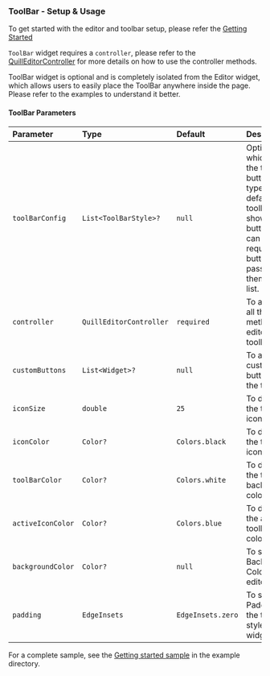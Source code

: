 ### ToolBar - Setup & Usage

To get started with the editor and toolbar setup, please refer the [Getting Started]


`ToolBar` widget requires a `controller`, please refer to the [QuillEditorController] for more details on how to use the controller methods.

ToolBar widget is optional and is completely isolated from the Editor widget, which allows users to easily place the ToolBar anywhere inside the page. Please refer to the examples to understand it better.

#### ToolBar Parameters


| Parameter  | Type  | Default  | Description |
|:----------|:----------|:----------|:----------|
| `toolBarConfig`   	| `List<ToolBarStyle>?`   |  `null` | Optional list which takes the toolbar button types, by default, toolbar will show all the buttons, we can show required buttons by passing them in the list.   |
| `controller`    |  `QuillEditorController`   | `required`   | To access all the methods of editor and toolbar    |
| `customButtons`    | `List<Widget>?`    | `null`   | To add custom buttons in the toolbar  |
| `iconSize`   | `double`    | `25`    | To define the toolbar icon size    |
| `iconColor`   | `Color?`    | `Colors.black`   | To define the toolbar icon color    |
| `toolBarColor`    | `Color?`    | `Colors.white`    | To define the toolbar background color  |
| `activeIconColor`    | `Color?`   | `Colors.blue`   | To define the active toolbar icon color |
| `backgroundColor`    | `Color?`    | `null`    | To set Background Color to the editor   |
| `padding`    | `EdgeInsets`   | `EdgeInsets.zero`    | To set Padding to the toolbar style widgets    |



For a complete sample, see the [Getting started sample][] in the example directory.

[Getting started sample]: https://github.com/the-airbender/quill_html_editor/blob/main/example/lib/main.dart


[QuillEditorController]: https://github.com/the-airbender/quill_html_editor/tree/main/doc/quill-editor-controller-setup.md


[Getting Started]: https://github.com/the-airbender/quill_html_editor/tree/main/doc/get-started.md

